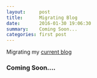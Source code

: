 ```yaml
---
layout:     post
title:      Migrating Blog
date:       2016-01-30 19:06:30
summary:    Coming Soon...
categories: first post
---
```


Migrating my <a href="http://www.austinshomepage.com"> current blog </a><br/>

<h3>Coming Soon....</h3>